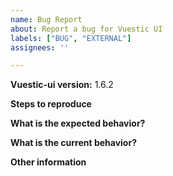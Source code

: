 ```yaml
---
name: Bug Report
about: Report a bug for Vuestic UI
labels: ["BUG", "EXTERNAL"]
assignees: ''

---
```


**Vuestic-ui version:** 1.6.2

**Steps to reproduce**

**What is the expected behavior?**

**What is the current behavior?**

**Other information**
